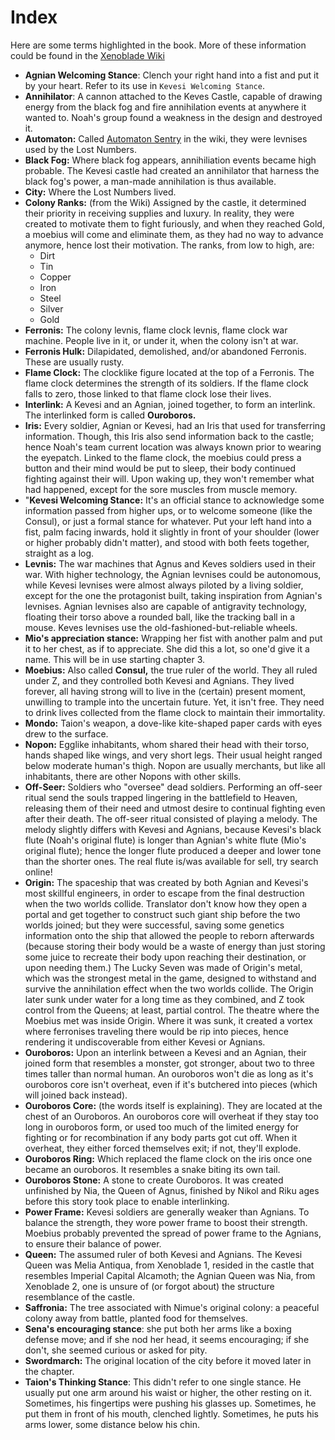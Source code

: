 # Index

Here are some terms highlighted in the book. More of these information could be found in the [Xenoblade Wiki](https://xenoblade.fandom.com/wiki/)

- **Agnian Welcoming Stance**: Clench your right hand into a fist and put it by your heart. Refer to its use in `Kevesi Welcoming Stance`. 
- **Annihilator**: A cannon attached to the Keves Castle, capable of drawing energy from the black fog and fire annihilation events at anywhere it wanted to. Noah's group found a weakness in the design and destroyed it. 
- **Automaton:** Called [Automaton Sentry](https://xenoblade.fandom.com/wiki/Automaton_Sentry) in the wiki, they were levnises used by the Lost Numbers. 
- **Black Fog:** Where black fog appears, annihiliation events became high probable. The Kevesi castle had created an annihilator that harness the black fog's power, a man-made annihilation is thus available. 
- **City:** Where the Lost Numbers lived.
- **Colony Ranks:** (from the Wiki) Assigned by the castle, it determined their priority in receiving supplies and luxury. In reality, they were created to motivate them to fight furiously, and when they reached Gold, a moebius will come and eliminate them, as they had no way to advance anymore, hence lost their motivation. The ranks, from low to high, are: 
  - Dirt
  - Tin
  - Copper
  - Iron
  - Steel
  - Silver
  - Gold
- **Ferronis:** The colony levnis, flame clock levnis, flame clock war machine. People live in it, or under it, when the colony isn't at war. 
- **Ferronis Hulk:** Dilapidated, demolished, and/or abandoned Ferronis. These are usually rusty. 
- **Flame Clock:** The clocklike figure located at the top of a Ferronis. The flame clock determines the strength of its soldiers. If the flame clock falls to zero, those linked to that flame clock lose their lives. 
- **Interlink:** A Kevesi and an Agnian, joined together, to form an interlink. The interlinked form is called **Ouroboros.**
- **Iris:** Every soldier, Agnian or Kevesi, had an Iris that used for transferring information. Though, this Iris also send information back to the castle; hence Noah's team current location was always known prior to wearing the eyepatch. Linked to the flame clock, the moebius could press a button and their mind would be put to sleep, their body continued fighting against their will. Upon waking up, they won't remember what had happened, except for the sore muscles from muscle memory. 
- "**Kevesi Welcoming Stance:** It's an official stance to acknowledge some information passed from higher ups, or to welcome someone (like the Consul), or just a formal stance for whatever. Put your left hand into a fist, palm facing inwards, hold it slightly in front of your shoulder (lower or higher probably didn't matter), and stood with both feets together, straight as a log. 
- **Levnis:** The war machines that Agnus and Keves soldiers used in their war. With higher technology, the Agnian levnises could be autonomous, while Kevesi levnises were almost always piloted by a living soldier, except for the one the protagonist built, taking inspiration from Agnian's levnises. Agnian levnises also are capable of antigravity technology, floating their torso above a rounded ball, like the tracking ball in a mouse. Keves levnises use the old-fashioned-but-reliable wheels. 
- **Mio's appreciation stance:** Wrapping her fist with another palm and put it to her chest, as if to appreciate. She did this a lot, so one'd give it a name. This will be in use starting chapter 3. 
- **Moebius:** Also called **Consul,** the true ruler of the world. They all ruled under Z, and they controlled both Kevesi and Agnians. They lived forever, all having strong will to live in the (certain) present moment, unwilling to trample into the uncertain future. Yet, it isn't free. They need to drink lives collected from the flame clock to maintain their immortality. 
- **Mondo:** Taion's weapon, a dove-like kite-shaped paper cards with eyes drew to the surface. 
- **Nopon:** Egglike inhabitants, whom shared their head with their torso, hands shaped like wings, and very short legs. Their usual height ranged below moderate human's thigh. Nopon are usually merchants, but like all inhabitants, there are other Nopons with other skills. 
- **Off-Seer:** Soldiers who "oversee" dead soldiers. Performing an off-seer ritual send the souls trapped lingering in the battlefield to Heaven, releasing them of their need and utmost desire to continual fighting even after their death. The off-seer ritual consisted of playing a melody. The melody slightly differs with Kevesi and Agnians, because Kevesi's black flute (Noah's original flute) is longer than Agnian's white flute (Mio's original flute); hence the longer flute produced a deeper and lower tone than the shorter ones. The real flute is/was available for sell, try search online! 
- **Origin:** The spaceship that was created by both Agnian and Kevesi's most skillful engineers, in order to escape from the final destruction when the two worlds collide. Translator don't know how they open a portal and get together to construct such giant ship before the two worlds joined; but they were successful, saving some genetics information onto the ship that allowed the people to reborn afterwards (because storing their body would be a waste of energy than just storing some juice to recreate their body upon reaching their destination, or upon needing them.) The Lucky Seven was made of Origin's metal, which was the strongest metal in the game, designed to withstand and survive the annihilation effect when the two worlds collide. The Origin later sunk under water for a long time as they combined, and Z took control from the Queens; at least, partial control. The theatre where the Moebius met was inside Origin. Where it was sunk, it created a vortex where ferronises traveling there would be rip into pieces, hence rendering it undiscoverable from either Kevesi or Agnians. 
- **Ouroboros:** Upon an interlink between a Kevesi and an Agnian, their joined form that resembles a monster, got stronger, about two to three times taller than normal human. An ouroboros won't die as long as it's ouroboros core isn't overheat, even if it's butchered into pieces (which will joined back instead). 
- **Ouroboros Core:** (the words itself is explaining). They are located at the chest of an Ouroboros. An ouroboros core will overheat if they stay too long in ouroboros form, or used too much of the limited energy for fighting or for recombination if any body parts got cut off. When it overheat, they either forced themselves exit; if not, they'll explode. 
- **Ouroboros Ring:** Which replaced the flame clock on the iris once one became an ouroboros. It resembles a snake biting its own tail. 
- **Ouroboros Stone:** A stone to create Ouroboros. It was created unfinished by Nia, the Queen of Agnus, finished by Nikol and Riku ages before this story took place to enable interlinking. 
- **Power Frame:** Kevesi soldiers are generally weaker than Agnians. To balance the strength, they wore power frame to boost their strength. Moebius probably prevented the spread of power frame to the Agnians, to ensure their balance of power. 
- **Queen:** The assumed ruler of both Kevesi and Agnians. The Kevesi Queen was Melia Antiqua, from Xenoblade 1, resided in the castle that resembles Imperial Capital Alcamoth; the Agnian Queen was Nia, from Xenoblade 2, one is unsure of (or forgot about) the structure resemblance of the castle. 
- **Saffronia:** The tree associated with Nimue's original colony: a peaceful colony away from battle, planted food for themselves. 
- **Sena's encouraging stance**: she put both her arms like a boxing defense move; and if she nod her head, it seems encouraging; if she don't, she seemed curious or asked for pity. 
- **Swordmarch:** The original location of the city before it moved later in the chapter. 
- **Taion's Thinking Stance**: This didn't refer to one single stance. He usually put one arm around his waist or higher, the other resting on it. Sometimes, his fingertips were pushing his glasses up. Sometimes, he put them in front of his mouth, clenched lightly. Sometimes, he puts his arms lower, some distance below his chin. 
